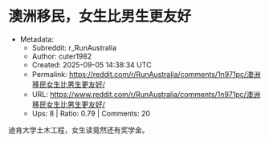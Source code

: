 # 澳洲移民，女生比男生更友好

- Metadata:
  - Subreddit: r_RunAustralia
  - Author: cuter1982
  - Created: 2025-09-05 14:38:34 UTC
  - Permalink: https://reddit.com/r/RunAustralia/comments/1n971pc/澳洲移民女生比男生更友好/
  - URL: https://www.reddit.com/r/RunAustralia/comments/1n971pc/澳洲移民女生比男生更友好/
  - Ups: 8 | Ratio: 0.79 | Comments: 20


迪肯大学土木工程，女生读竟然还有奖学金。

